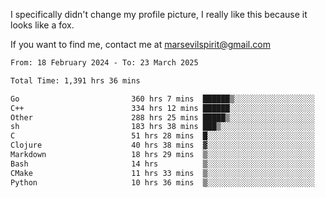 I specifically didn't change my profile picture, I really like this because it looks like a fox.

If you want to find me, contact me at marsevilspirit@gmail.com

<!--START_SECTION:waka-->

```txt
From: 18 February 2024 - To: 23 March 2025

Total Time: 1,391 hrs 36 mins

Go                         360 hrs 7 mins  ██████▒░░░░░░░░░░░░░░░░░░   25.88 %
C++                        334 hrs 12 mins ██████░░░░░░░░░░░░░░░░░░░   24.02 %
Other                      288 hrs 25 mins █████▒░░░░░░░░░░░░░░░░░░░   20.73 %
sh                         183 hrs 38 mins ███▒░░░░░░░░░░░░░░░░░░░░░   13.20 %
C                          51 hrs 28 mins  █░░░░░░░░░░░░░░░░░░░░░░░░   03.70 %
Clojure                    40 hrs 38 mins  ▓░░░░░░░░░░░░░░░░░░░░░░░░   02.92 %
Markdown                   18 hrs 29 mins  ▒░░░░░░░░░░░░░░░░░░░░░░░░   01.33 %
Bash                       14 hrs          ▒░░░░░░░░░░░░░░░░░░░░░░░░   01.01 %
CMake                      11 hrs 33 mins  ▒░░░░░░░░░░░░░░░░░░░░░░░░   00.83 %
Python                     10 hrs 36 mins  ▒░░░░░░░░░░░░░░░░░░░░░░░░   00.76 %
```

<!--END_SECTION:waka-->
